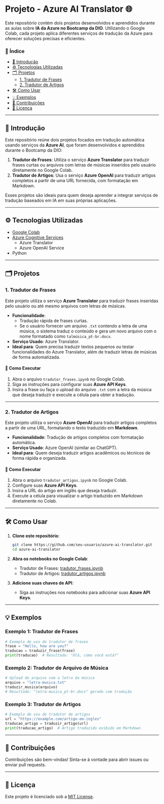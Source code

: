 # Projeto - Azure AI Translator 🌐

Este repositório contém dois projetos desenvolvidos e aprendidos durante as aulas sobre **IA da Azure no Bootcamp da DIO**. Utilizando o Google Colab, cada projeto aplica diferentes serviços de tradução da Azure para oferecer soluções precisas e eficientes.

### 📑 Índice
- [📌 Introdução](#-introdução)
- [⚙️ Tecnologias Utilizadas](#️-tecnologias-utilizadas)
- [🗂️ Projetos](#️-projetos)
  - [1. Tradutor de Frases](#1-tradutor-de-frases)
  - [2. Tradutor de Artigos](#2-tradutor-de-artigos)
- [🛠️ Como Usar](#️-como-usar)
- [💡 Exemplos](#-exemplos)
- [🤝 Contribuições](#-contribuições)
- [📄 Licença](#-licença)

---

## 📌 Introdução

Este repositório reúne dois projetos focados em tradução automática usando serviços da **Azure AI**, que foram desenvolvidos e aprendidos durante o Bootcamp da DIO:

1. **Tradutor de Frases**: Utiliza o serviço **Azure Translator** para traduzir frases curtas ou arquivos com letras de músicas inseridos pelo usuário diretamente no Google Colab.
2. **Tradutor de Artigos**: Usa o serviço **Azure OpenAI** para traduzir artigos completos a partir de uma URL fornecida, com formatação em Markdown.

Esses projetos são ideais para quem deseja aprender a integrar serviços de tradução baseados em IA em suas próprias aplicações.

---

## ⚙️ Tecnologias Utilizadas
- [Google Colab](https://colab.research.google.com/)
- [Azure Cognitive Services](https://azure.microsoft.com/en-us/services/cognitive-services/)
  - Azure Translator
  - Azure OpenAI Service
- Python

---

## 🗂️ Projetos

### 1. Tradutor de Frases
Este projeto utiliza o serviço **Azure Translator** para traduzir frases inseridas pelo usuário ou até mesmo arquivos com letras de músicas.

- **Funcionalidade**: 
  - Tradução rápida de frases curtas.
  - Se o usuário fornecer um arquivo `.txt` contendo a letra de uma música, o sistema traduz o conteúdo e gera um novo arquivo com o nome formatado como `talmúsica_pt-br.docx`.
- **Serviço Usado**: Azure Translator.
- **Ideal para**: Quem precisa traduzir textos pequenos ou testar funcionalidades do Azure Translator, além de traduzir letras de músicas de forma automatizada.

#### 🚀 Como Executar
1. Abra o arquivo `tradutor_frases.ipynb` no Google Colab.
2. Siga as instruções para configurar suas **Azure API Keys**.
3. Insira a frase ou faça o upload do arquivo `.txt` com a letra da música que deseja traduzir e execute a célula para obter a tradução.

---

### 2. Tradutor de Artigos
Este projeto utiliza o serviço **Azure OpenAI** para traduzir artigos completos a partir de uma URL, formatando o texto traduzido em **Markdown**.

- **Funcionalidade**: Tradução de artigos completos com formatação automática.
- **Serviço Usado**: Azure OpenAI (similar ao ChatGPT).
- **Ideal para**: Quem deseja traduzir artigos acadêmicos ou técnicos de forma rápida e organizada.

#### 🚀 Como Executar
1. Abra o arquivo `tradutor_artigos.ipynb` no Google Colab.
2. Configure suas **Azure API Keys**.
3. Insira a URL do artigo em inglês que deseja traduzir.
4. Execute a célula para visualizar o artigo traduzido em Markdown diretamente no Colab.

---

## 🛠️ Como Usar
1. **Clone este repositório**:
   ```bash
   git clone https://github.com/seu-usuario/azure-ai-translator.git
   cd azure-ai-translator
   ```

2. **Abra os notebooks no Google Colab**:
   - Tradutor de Frases: [tradutor_frases.ipynb](https://colab.research.google.com/drive/1QZdGRI-L1rXvB-FlnSjaibLsW0CSf_ws#scrollTo=9oeFQQkQAurn)
   - Tradutor de Artigos: [tradutor_artigos.ipynb](https://colab.research.google.com/drive/1-58tBIqoLNxug8LgvZvpedGVqfH-nCVF)

3. **Adicione suas chaves de API**:
   - Siga as instruções nos notebooks para adicionar suas **Azure API Keys**.

---

## 💡 Exemplos
### Exemplo 1: Tradutor de Frases
```python
# Exemplo de uso do tradutor de frases
frase = "Hello, how are you?"
traducao = traduzir_frase(frase)
print(traducao)  # Resultado: "Olá, como você está?"
```

### Exemplo 2: Tradutor de Arquivo de Música
```python
# Upload do arquivo com a letra da música
arquivo = "letra-musica.txt"
traduzir_musica(arquivo)
# Resultado: "letra-musica_pt-br.docx" gerado com tradução
```

### Exemplo 3: Tradutor de Artigos
```python
# Exemplo de uso do tradutor de artigos
url = "https://example.com/artigo-em-ingles"
traducao_artigo = traduzir_artigo(url)
print(traducao_artigo)  # Artigo traduzido exibido em Markdown
```

---

## 🤝 Contribuições
Contribuições são bem-vindas! Sinta-se à vontade para abrir issues ou enviar pull requests.

---

## 📄 Licença
Este projeto é licenciado sob a [MIT License](LICENSE).
